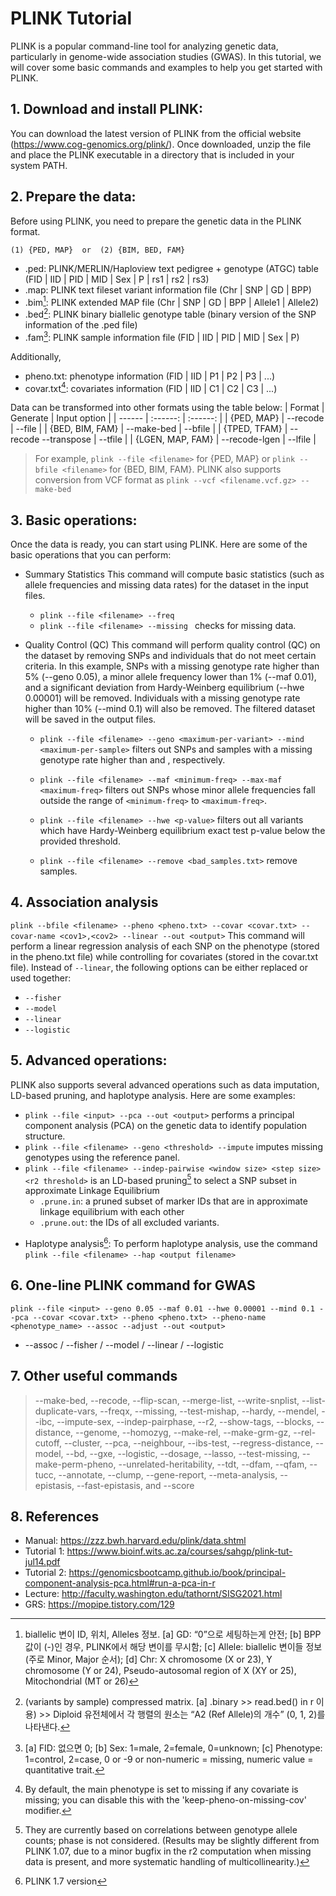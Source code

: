# PLINK Tutorial
PLINK is a popular command-line tool for analyzing genetic data, particularly in genome-wide association studies (GWAS). In this tutorial, we will cover some basic commands and examples to help you get started with PLINK.


## 1. Download and install PLINK:
You can download the latest version of PLINK from the official website (https://www.cog-genomics.org/plink/). Once downloaded, unzip the file and place the PLINK executable in a directory that is included in your system PATH.


## 2. Prepare the data:
Before using PLINK, you need to prepare the genetic data in the PLINK format.

```(1) {PED, MAP}  or  (2) {BIM, BED, FAM}```

  - .ped: PLINK/MERLIN/Haploview text pedigree + genotype (ATGC) table (FID | IID | PID | MID | Sex | P | rs1 | rs2 | rs3)
  - .map: PLINK text fileset variant information file (Chr | SNP | GD | BPP)
  - .bim[^a]: PLINK extended MAP file (Chr | SNP | GD | BPP | Allele1 | Allele2)
  - .bed[^b]: PLINK binary biallelic genotype table (binary version of the SNP information of the .ped file)
  - .fam[^c]: PLINK sample information file (FID | IID | PID | MID | Sex | P)

Additionally, 
  - pheno.txt: phenotype information (FID | IID | P1 | P2 | P3 | ...)
  - covar.txt[^d]: covariates information (FID | IID | C1 | C2 | C3 | ...)

[^a]: biallelic 변이 ID, 위치, Alleles 정보. [a] GD: “0”으로 세팅하는게 안전;  [b] BPP 값이 (-)인 경우, PLINK에서 해당 변이를 무시함;  [c] Allele: biallelic 변이들 정보 (주로 Minor, Major 순서);  [d] Chr: X chromosome (X or 23), Y chromosome (Y or 24), Pseudo-autosomal region of X (XY or 25), Mitochondrial (MT or 26)
[^b]: (variants by sample) compressed matrix. [a] .binary >> read.bed() in r 이용) >> Diploid 유전체에서 각 행렬의 원소는 “A2 (Ref Allele)의 개수” (0, 1, 2)를 나타낸다.
[^c]: [a] FID: 없으면 0;  [b] Sex: 1=male, 2=female, 0=unknown;  [c] Phenotype: 1=control, 2=case, 0 or -9 or non-numeric = missing, numeric value = quantitative trait.
[^d]:  By default, the main phenotype is set to missing if any covariate is missing; you can disable this with the 'keep-pheno-on-missing-cov' modifier.

Data can be transformed into other formats using the table below:
| Format | Generate | Input option |
| ------ | :------: | :------: |
| {PED, MAP} | --recode | --file |
| {BED, BIM, FAM} | --make-bed | --bfile |
| {TPED, TFAM} | --recode --transpose | --tfile |
| {LGEN, MAP, FAM} | --recode-lgen | --lfile |
> For example, ```plink --file <filename>``` for {PED, MAP} or ```plink --bfile <filename>``` for {BED, BIM, FAM}.
> PLINK also supports conversion from VCF format as ```plink --vcf <filename.vcf.gz> --make-bed```



## 3. Basic operations:
Once the data is ready, you can start using PLINK. Here are some of the basic operations that you can perform:

- Summary Statistics
This command will compute basic statistics (such as allele frequencies and missing data rates) for the dataset in the input files.
  - ```plink --file <filename> --freq```
  - ```plink --file <filename> --missing ``` checks for missing data.

- Quality Control (QC)
This command will perform quality control (QC) on the dataset by removing SNPs and individuals that do not meet certain criteria. In this example, SNPs with a missing genotype rate higher than 5% (--geno 0.05), a minor allele frequency lower than 1% (--maf 0.01), and a significant deviation from Hardy-Weinberg equilibrium (--hwe 0.00001) will be removed. Individuals with a missing genotype rate higher than 10% (--mind 0.1) will also be removed. The filtered dataset will be saved in the output files.
  - ``` plink --file <filename> --geno <maximum-per-variant> --mind <maximum-per-sample> ```
  filters out SNPs and samples with a missing genotype rate higher than <maximum-per-variant> and <maximum-per-sample>, respectively.
  
  - ``` plink --file <filename> --maf <minimum-freq> --max-maf <maximum-freq> ``` 
  filters out SNPs whose minor allele frequencies fall outside the range of ```<minimum-freq>``` to ```<maximum-freq>```.
  
  - ``` plink --file <filename> --hwe <p-value> ``` 
  filters out all variants which have Hardy-Weinberg equilibrium exact test p-value below the provided threshold.

  - ```plink --file <filename> --remove <bad_samples.txt>``` 
  remove samples.
  

  
## 4. Association analysis
```plink --bfile <filename> --pheno <pheno.txt> --covar <covar.txt> --covar-name <cov1>,<cov2> --linear --out <output>```
This command will perform a linear regression analysis of each SNP on the phenotype (stored in the pheno.txt file) while controlling for covariates (stored in the covar.txt file). Instead of ```--linear```, the following options can be either replaced or used together:
  - ```--fisher```
  - ```--model```
  - ```--linear```
  - ```--logistic```
  
  
## 5. Advanced operations:
PLINK also supports several advanced operations such as data imputation, LD-based pruning, and haplotype analysis. Here are some examples:
  - ```plink --file <input> --pca --out <output>``` performs a principal component analysis (PCA) on the genetic data to identify population structure.
- ```plink --file <filename> --geno <threshold> --impute``` imputes missing genotypes using the reference panel.
- ```plink --file <filename> --indep-pairwise <window size> <step size> <r2 threshold>``` 
  is an LD-based pruning[^1] to select a SNP subset in approximate Linkage Equilibrium
    - ```.prune.in```: a pruned subset of marker IDs that are in approximate linkage equilibrium with each other
    - ```.prune.out```: the IDs of all excluded variants.
[^1]: They are currently based on correlations between genotype allele counts; phase is not considered. (Results may be slightly different from PLINK 1.07, due to a minor bugfix in the r2 computation when missing data is present, and more systematic handling of multicollinearity.)
  
- Haplotype analysis[^2]: To perform haplotype analysis, use the command ```plink --file <filename> --hap <output filename>```
[^2]: PLINK 1.7 version
  
  
  

## 6. One-line PLINK command for GWAS
```plink --file <input> --geno 0.05 --maf 0.01 --hwe 0.00001 --mind 0.1 --pca --covar <covar.txt> --pheno <pheno.txt> --pheno-name <phenotype_name> --assoc --adjust --out <output>```

  - --assoc / --fisher / --model / --linear / --logistic

  
## 7. Other useful commands

> --make-bed, --recode, --flip-scan, --merge-list, --write-snplist, --list-duplicate-vars, --freqx, --missing, --test-mishap, --hardy, --mendel, --ibc, --impute-sex, --indep-pairphase, --r2, --show-tags, --blocks, --distance, --genome, --homozyg, --make-rel, --make-grm-gz, --rel-cutoff, --cluster, --pca, --neighbour, --ibs-test, --regress-distance, --model, --bd, --gxe, --logistic, --dosage, --lasso, --test-missing, --make-perm-pheno, --unrelated-heritability, --tdt, --dfam, --qfam, --tucc, --annotate, --clump, --gene-report, --meta-analysis, --epistasis, --fast-epistasis, and --score

  
  
## 8. References
- Manual: https://zzz.bwh.harvard.edu/plink/data.shtml
- Tutorial 1: https://www.bioinf.wits.ac.za/courses/sahgp/plink-tut-jul14.pdf
- Tutorial 2: https://genomicsbootcamp.github.io/book/principal-component-analysis-pca.html#run-a-pca-in-r 
- Lecture: http://faculty.washington.edu/tathornt/SISG2021.html
- GRS: https://mopipe.tistory.com/129
